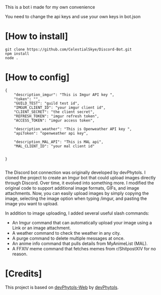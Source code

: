 This is a bot i made for my own convenience

You need to change the api keys and use your own keys in bot.json 

# [How to install]
```
git clone https://github.com/CelestialSkye/Discord-Bot.git
npm install
node .
```

# [How to config] 
```
{
    "description_imgur": "This is Imgur API key ",
    "token": "",
    "GUILD_TEST": "guild test id",
    "IMGUR_CLIENT_ID": "your imgur client id",
    "CLIENT_SECRET": "the client secret",
    "REFRESH_TOKEN": "imgur refresh token",
    "ACCESS_TOKEN": "imgur access token",

    "description_weather": "This is Openweather API key ",
    "apiToken": "openweather api key",

    "description_MAL_API": "This is MAL api",
    "MAL_CLIENT_ID": "your mal client id"


}


```


The Discord bot connection was originally developed by devPhytols. I cloned the project to create an Imgur bot that could upload images directly through Discord. Over time, it evolved into something more. I modified the original code to support additional image formats, GIFs, and image attachments. Now, you can easily upload images by simply copying the image, selecting the image option when typing /imgur, and pasting the image you want to upload.

In addition to image uploading, I added several useful slash commands:

- An Imgur command that can automatically upload your image using a Link or an image attachment.
- A weather command to check the weather in any city.
- A purge command to delete multiple messages at once.
- An anime info command that pulls details from MyAnimeList (MAL).
- A FFXIV meme command that fetches memes from r/ShitpostXIV for no reason.


# [Credits]
This project is based on [devPhytols-Web](https://github.com/devPhytols/UpImgur-Bot-Discord) by [devPhytols](https://github.com/devPhytols).
